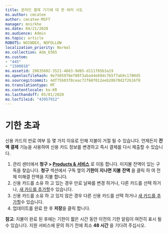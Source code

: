 ```yaml
---
title: 온라인 결제 기기에 대 한 여러 시도
ms.author: cmcatee
author: cmcatee-MSFT
manager: mnirkhe
ms.date: 04/21/2020
ms.audience: Admin
ms.topic: article
ROBOTS: NOINDEX, NOFOLLOW
localization_priority: Normal
ms.collection: Adm_O365
ms.custom:
- "445"
- "1500018"
ms.assetid: 29635602-3521-4663-9d85-d111f85b3a19
ms.openlocfilehash: 9e7505978ef80f3aba44e69dc7b5f7ab9c1780d5
ms.sourcegitcommit: 4df75b03f8ceac72f68f012eeb28b78d2f2616f8
ms.translationtype: MT
ms.contentlocale: ko-KR
ms.lasthandoff: 05/01/2020
ms.locfileid: "43957912"
---
```

# <a name="past-due-account"></a>기한 초과

신용 카드의 만료 여부 등 몇 가지 이유로 인해 지불이 거절 될 수 있습니다. 언제든지 **잔액 결제** 기능을 사용하여 신용 카드 정보를 변경하고 즉시 결제를 다시 제출할 수 있습니다.

1. 관리 센터에서 **청구 > [Products & 서비스](https://go.microsoft.com/fwlink/p/?linkid=842054)** 로 이동 합니다.
미지불 잔액이 있는 구독을 찾습니다. **청구** 섹션에서 구독 옆의 **기한이 지나면 지불** **잔액** 을 클릭 하 여 전체 미해결 잔액을 지불 합니다.
2. 신용 카드를 소유 하 고 있는 경우 만료 날짜를 변경 하거나, 다른 카드를 선택 하거나, [새 카드를 추가할](https://docs.microsoft.com/microsoft-365/commerce/billing-and-payments/add-update-or-remove-credit-card-or-bank-account?view=o365-worldwide)수 있습니다.
3. 신용 카드를 소유 하 고 있지 않은 경우 다른 신용 카드를 선택 하거나 [새 카드를 추가할](https://docs.microsoft.com/microsoft-365/commerce/billing-and-payments/add-update-or-remove-credit-card-or-bank-account?view=o365-worldwide)수 있습니다.
4. 업데이트를 완료 한 후 **저장**을 클릭 합니다.

**참고**: 지불이 완료 된 후에는 기한이 짧은 시간 동안 이전의 기한 알림이 여전히 표시 될 수 있습니다. 지원 서비스에 문의 하기 전에 최소 **48 시간** 을 기다려 주십시오.
